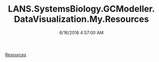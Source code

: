 ﻿---
title: LANS.SystemsBiology.GCModeller.DataVisualization.My.Resources
date: 6/16/2016 4:57:00 AM
---

[Resources](T-LANS.SystemsBiology.GCModeller.DataVisualization.My.Resources.Resources.html)

